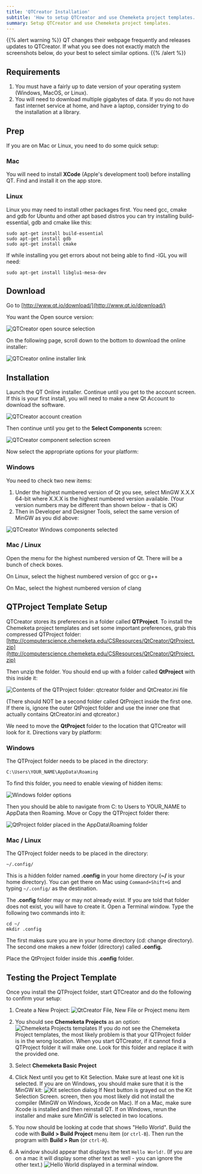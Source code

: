 ```yaml
---
title: 'QTCreator Installation'
subtitle: 'How to setup QTCreator and use Chemeketa project templates.'
summary: Setup QTCreator and use Chemeketa project templates.
---
```


{{% alert warning %}}
QT changes their webpage frequently and releases updates to QTCreator. If what you see does not
exactly match the screenshots below, do your best to select similar options.
{{% /alert %}}


## Requirements

1. You must have a fairly up to date version of your operating system (Windows, MacOS, or Linux).
1. You will need to download multiple gigabytes of data. If you do not have fast internet service at
home, and have a laptop, consider trying to do the installation at a library.

## Prep

If you are on Mac or Linux, you need to do some quick setup:

### Mac

You will need to install **XCode** (Apple's development tool) before installing QT. Find and install
it on the app store.

### Linux

Linux you may need to install other packages first. You need gcc, cmake and gdb for Ubuntu
and other apt based distros you can try installing build-essential, gdb and cmake like this:

    sudo apt-get install build-essential
    sudo apt-get install gdb
    sudo apt-get install cmake

If while installing you get errors about not being able to find -lGL you will need:

    sudo apt-get install libglu1-mesa-dev

## Download

Go to [http://www.qt.io/download/](http://www.qt.io/download/)

You want the Open source version:

![QTCreator open source selection](image14.png)

On the following page, scroll down to the bottom to download the online installer:

![QTCreator online installer link](image12.png)

## Installation

Launch the QT Online installer. Continue until you get to the account screen. If this
is your first install, you will need to make a new Qt Account to download the software.

![QTCreator account creation](image2.png)

Then continue until you get to the **Select Components** screen:

![QTCreator component selection screen](image8.png)

Now select the appropriate options for your platform:

### Windows

You need to check two new items:

1. Under the highest numbered version of Qt you see, select MinGW X.X.X 64-bit where
X.X.X is the highest numbered version available. 
(Your version numbers may be different than shown below - that is OK)
1. Then in Developer and Designer Tools, select the same version of MinGW as you did above:

![QTCreator Windows components selected](image1.png)

### Mac / Linux

Open the menu for the highest numbered version of Qt. There will be a bunch of check boxes.

On Linux, select the highest numbered version of gcc or g++

On Mac, select the highest numbered version of clang

## QTProject Template Setup

QTCreator stores its preferences in a folder called **QTProject**.  To install the Chemeketa project templates and set some important preferences, grab this compressed QTProject folder:
[http://computerscience.chemeketa.edu/CSResources/QtCreator/QtProject.zip](http://computerscience.chemeketa.edu/CSResources/QtCreator/QtProject.zip)

Then unzip the folder. You should end up with a folder called **QtProject** with this inside it:

![Contents of the QTProject folder: qtcreator folder and QtCreator.ini file](image5.png)

(There should NOT be a second folder called QtProject inside the first one. If there is, ignore the outer QtProject folder and use the inner one that actually contains QtCreator.ini and qtcreator.)

We need to move the **QtProject** folder to the location that QTCreator will look for it. Directions vary by platform:

### Windows

The QTProject folder needs to be placed in the directory:

    C:\Users\YOUR_NAME\AppData\Roaming

To find this folder, you need to enable viewing of hidden items:

![Windows folder options](image11.png)

Then you should be able to navigate from C: to Users to YOUR_NAME to AppData then Roaming.
Move or Copy the QTProject folder there:

![QtProject folder placed in the AppData\Roaming folder](image9.png)

### Mac / Linux

The QTProject folder needs to be placed in the directory:

    ~/.config/

This is a hidden folder named **.config** in your home directory (**~/** is your home directory).
You can get there on Mac using ``Command+Shift+G`` and typing ``~/.config/`` as the destination.

The **.config** folder may or may not already exist. If you are told that folder does not exist,
you will have to create it. Open a Terminal window. Type the following two commands into it:

    cd ~/
    mkdir .config

The first makes sure you are in your home directory (cd: change directory).
The second one makes a new folder (directory) called **.config.**

Place the QtProject folder inside this **.config** folder.

## Testing the Project Template

Once you install the QTProject folder, start QTCreator and do the following to confirm your setup:

1. Create a New Project: ![QtCreator File, New File or Project menu item](image15.png)

1. You should see **Chemeketa Projects** as an option:
![Chemeketa Projects templates](image6.png)
If you do not see the Chemeketa Project templates, the most likely problem is that your QTProject folder
is in the wrong location. When you start QTCreator, if it cannot find a QTProject folder it will
make one. Look for this folder and replace it with the provided one.

1. Select **Chemeketa Basic Project**

1. Click Next until you get to Kit Selection. Make sure at least one kit is selected.
If you are on Windows, you should make sure that it is the MinGW kit:
![Kit selection dialog](image13.png)
If Next button is grayed out on the Kit Selection Screen. screen, then you most likely
did not install the compiler (MinGW on Windows, Xcode on Mac). If on a Mac, make sure
Xcode is installed and then reinstall QT. If on Windows, rerun the installer and make sure
MinGW is selected in two locations.

1. You now should be looking at code that shows "Hello World". Build the code with **Build > Build Project**
menu item (or ``ctrl-B``). Then run the program with **Build > Run** (or ``ctrl-R``).

1. A window should appear that displays the text ``Hello World!``. (If you are on a mac it will
display some other text as well - you can ignore the other text.)
![Hello World displayed in a terminal window.](image10.png)